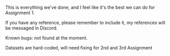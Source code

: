 This is everything we've done, and I feel like it's the best we can do for Assignment 1.

If you have any reference, please remember to include it, my references will be messaged in Discord.

Known bugs: not found at the moment.

Datasets are hard-coded, will need fixing for 2nd and 3rd Assignment
